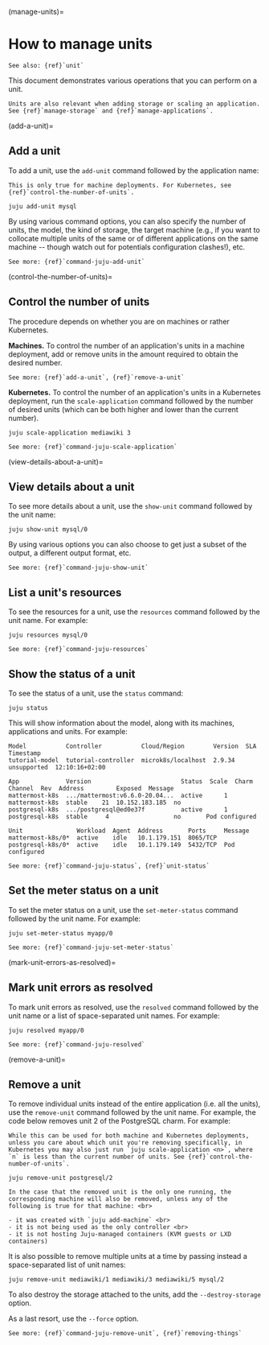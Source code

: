 (manage-units)=
# How to manage units

```{ibnote}
See also: {ref}`unit`
```

This document demonstrates various operations that you can perform on a unit.

```{important}
Units are also relevant when adding storage or scaling an application. See {ref}`manage-storage` and {ref}`manage-applications`.
```

(add-a-unit)=
## Add a unit

To add a unit, use the `add-unit` command followed by the application name:

```{important}
This is only true for machine deployments. For Kubernetes, see {ref}`control-the-number-of-units`.
```

```text
juju add-unit mysql
```

By using various command options, you can also specify the number of units, the model, the kind of storage, the target machine (e.g., if you want to collocate multiple units of the same or of different applications on the same machine -- though watch out for potentials configuration clashes!), etc.

```{ibnote}
See more: {ref}`command-juju-add-unit`
```

(control-the-number-of-units)=
## Control the number of units

The procedure depends on whether you are on machines or rather Kubernetes.

**Machines.** To control the number of an application's units in a machine deployment, add or remove units in the amount required to obtain the desired number.

```{ibnote}
See more: {ref}`add-a-unit`, {ref}`remove-a-unit`
```

**Kubernetes.** To control the number of an application's units in a Kubernetes deployment, run the `scale-application` command followed by the number of desired units (which can be both higher and lower than the current number).

```text
juju scale-application mediawiki 3
```

```{ibnote}
See more: {ref}`command-juju-scale-application`
```

(view-details-about-a-unit)=
## View details about a unit

To see more details about a unit, use the `show-unit` command followed by the unit name:

```text
juju show-unit mysql/0
```

By using various options you can also choose to get just a subset of the output, a different output format, etc.

```{ibnote}
See more: {ref}`command-juju-show-unit`
```

## List a unit's resources

To see the resources for a unit, use the `resources` command followed by the unit name. For example:

```text
juju resources mysql/0
```

```{ibnote}
See more: {ref}`command-juju-resources`
```

## Show the status of a unit

To see the status of a unit, use the `status` command:

```text
juju status
```

This will show information about the model, along with its machines, applications and units. For example:

```text
Model           Controller           Cloud/Region        Version  SLA          Timestamp
tutorial-model  tutorial-controller  microk8s/localhost  2.9.34   unsupported  12:10:16+02:00

App             Version                         Status  Scale  Charm           Channel  Rev  Address         Exposed  Message
mattermost-k8s  .../mattermost:v6.6.0-20.04...  active      1  mattermost-k8s  stable    21  10.152.183.185  no
postgresql-k8s  .../postgresql@ed0e37f          active      1  postgresql-k8s  stable     4                  no       Pod configured

Unit               Workload  Agent  Address       Ports     Message
mattermost-k8s/0*  active    idle   10.1.179.151  8065/TCP
postgresql-k8s/0*  active    idle   10.1.179.149  5432/TCP  Pod configured
```

```{ibnote}
See more: {ref}`command-juju-status`, {ref}`unit-status`
```

## Set the meter status on a unit

To set the meter status on a unit, use the `set-meter-status` command followed by the unit name. For example:

```text
juju set-meter-status myapp/0
```

```{ibnote}
See more: {ref}`command-juju-set-meter-status`
```

(mark-unit-errors-as-resolved)=
## Mark unit errors as resolved

To mark unit errors as resolved, use the `resolved` command followed by the unit name or a list of space-separated unit names. For example:

```text
juju resolved myapp/0
```

```{ibnote}
See more: {ref}`command-juju-resolved`
```

(remove-a-unit)=
## Remove a unit

To remove individual units instead of the entire application (i.e. all the units), use the `remove-unit` command followed by the unit name. For example, the code below removes unit 2 of the PostgreSQL charm. For example:

```{important}
While this can be used for both machine and Kubernetes deployments, unless you care about which unit you're removing specifically, in Kubernetes you may also just run `juju scale-application <n>`, where `n` is less than the current number of units. See {ref}`control-the-number-of-units`.
```

```text
juju remove-unit postgresql/2
```

```{important}
In the case that the removed unit is the only one running, the corresponding machine will also be removed, unless any of the following is true for that machine: <br>

- it was created with `juju add-machine` <br>
- it is not being used as the only controller <br>
- it is not hosting Juju-managed containers (KVM guests or LXD containers)

```

It is also possible to remove multiple units at a time by passing instead a space-separated list of unit names:

```text
juju remove-unit mediawiki/1 mediawiki/3 mediawiki/5 mysql/2
```

<!--Why is this necessary? Doesn't removing a unit automatically destroy the storage?-->
To also destroy the storage attached to the units, add the `--destroy-storage` option.

As a last resort, use the `--force` option.

```{ibnote}
See more: {ref}`command-juju-remove-unit`, {ref}`removing-things`
```

